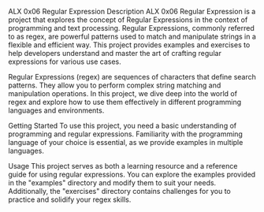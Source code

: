 ALX 0x06 Regular Expression
Description
ALX 0x06 Regular Expression is a project that explores the concept of Regular Expressions in the context of programming and text processing. Regular Expressions, commonly referred to as regex, are powerful patterns used to match and manipulate strings in a flexible and efficient way. This project provides examples and exercises to help developers understand and master the art of crafting regular expressions for various use cases.

Regular Expressions (regex) are sequences of characters that define search patterns. They allow you to perform complex string matching and manipulation operations. In this project, we dive deep into the world of regex and explore how to use them effectively in different programming languages and environments.

Getting Started
To use this project, you need a basic understanding of programming and regular expressions. Familiarity with the programming language of your choice is essential, as we provide examples in multiple languages.

Usage
This project serves as both a learning resource and a reference guide for using regular expressions. You can explore the examples provided in the "examples" directory and modify them to suit your needs. Additionally, the "exercises" directory contains challenges for you to practice and solidify your regex skills.
